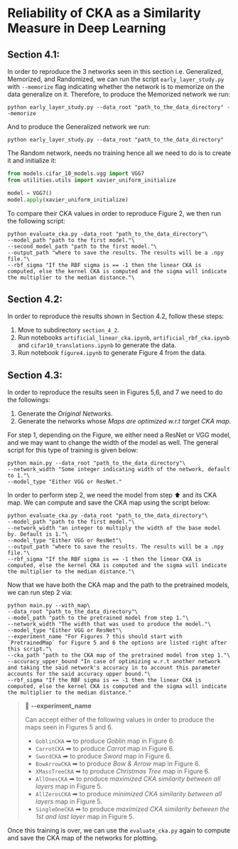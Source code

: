 # Reliability of CKA as a Similarity Measure in Deep Learning

## Section 4.1:
In order to reproduce the 3 networks seen in this section i.e. Generalized, Memorized, and Randomized, we can
run the script `early_layer_study.py` with `--memorize` flag indicating whether the network is to memorize on the data
generalize on it. Therefore, to produce the Memorized network we run:

```shell 
python early_layer_study.py --data_root "path_to_the_data_directory" --memorize
```
And to produce the Generalized network we run:

```shell 
python early_layer_study.py --data_root "path_to_the_data_directory"
```
The Random network, needs no training hence all we need to do is to create it and initialize it:
```python
from models.cifar_10_models.vgg import VGG7
from utilities.utils import xavier_uniform_initialize

model = VGG7()
model.apply(xavier_uniform_initialize)
```
To compare their CKA values in order to reproduce Figure 2, we then run the following script:
```shell
python evaluate_cka.py -data_root "path_to_the_data_directory"\
--model_path "path to the first model."\
--second_model_path "path to the first model."\
--output_path "where to save the results. The results will be a .npy file."\
--rbf_sigma "If the RBF sigma is == -1 then the linear CKA is computed, else the kernel CKA is computed and the sigma will indicate the multiplier to the median distance."\
```

## Section 4.2:
In order to reproduce the results shown in Section 4.2, follow these steps:
1. Move to subdirectory `section_4_2`.
2. Run notebooks ``artificial_linear_cka.ipynb``, ``artificial_rbf_cka.ipynb`` and ``cifar10_translations.ipynb`` to generate the data.
3. Run notebook ``figure4.ipynb`` to generate Figure 4 from the data.

## Section 4.3:
In order to reproduce the results seen in Figures 5,6, and 7 we need to do the followings:
1. Generate the _Original Networks_.
2. Generate the networks whose _Maps are optimized w.r.t target CKA map_.

For step 1, depending on the Figure, we either need a ResNet or VGG model, and we may want to change the width
of the model as well. The general script for this type of training is given below:
```shell
python main.py --data_root "path_to_the_data_directory"\
--network_width "Some integer indicating width of the network, default to 1."\
--model_type "Either VGG or ResNet."
```
In order to perform step 2, we need the model from step ⬆ and its CKA map. We can compute and save the CKA
map using the script below:
```shell
python evaluate_cka.py -data_root "path_to_the_data_directory"\
--model_path "path to the first model."\
--network_width "an integer to multiply the width of the base model by. Default is 1."\
--model_type "Either VGG or ResNet"\
--output_path "where to save the results. The results will be a .npy file."\
--rbf_sigma "If the RBF sigma is == -1 then the linear CKA is computed, else the kernel CKA is computed and the sigma will indicate the multiplier to the median distance."\
```
Now that we have both the CKA map and the path to the pretrained models, we can run step 2 via:
```shell
python main.py --with_map\
--data_root "path_to_the_data_directory"\
--model_path "path to the pretrained model from step 1."\
--network_width "The width that was used to produce the model."\
--model_type "Either VGG or ResNet"\
--experiment_name "For Figures 7 this should start with `PretrainedMap` for Figure 5 and 6 the options are listed right after this script."\
--cka_path "path to the CKA map of the pretrained model from step 1."\
--accuracy_upper_bound "In case of optimizing w.r.t another network and taking the said network's accuracy in to account this parameter accounts for the said accuracy upper bound."\
--rbf_sigma "If the RBF sigma is == -1 then the linear CKA is computed, else the kernel CKA is computed and the sigma will indicate the multiplier to the median distance."
```
> 🚨 **--experiment_name** 
> 
> Can accept either of the following values in order to produce the maps seen in Figures 5 and 6.
> * `GoblinCKA` ➡ to produce _Goblin_ map in Figure 6.
> * `CarrotCKA` ➡ to produce _Carrot_ map in Figure 6.
> * `SwordCKA` ➡ to produce _Sword_ map in Figure 6.
> * `BowArrowCKA` ➡ to produce _Bow & Arrow_ map in Figure 6.
> * `XMassTreeCKA` ➡ to produce _Christmas Tree_ map in Figure 6.
> * `AllOnesCKA` ➡ to produce _maximized CKA similarity between all layers_ map in Figure 5.
> * `AllZerosCKA` ➡ to produce _minimized CKA similarity between all layers_ map in Figure 5.
> * `SingleOneCKA` ➡ to produce _maximized CKA similarity between the 1st and last layer_ map in Figure 5.

Once this training is over, we can use the `evaluate_cka.py` again to compute and save the CKA map of the networks for plotting.